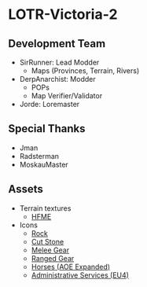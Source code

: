 # LOTR-Victoria-2

## Development Team
 - SirRunner: Lead Modder
   - Maps (Provinces, Terrain, Rivers)
 - DerpAnarchist: Modder 
   - POPs
   - Map Verifier/Validator
 - Jorde: Loremaster

## Special Thanks
 - Jman
 - Radsterman
 - MoskauMaster
 
## Assets
 - Terrain textures
   - [HFME](https://github.com/JmanThunder/HFM-Expanded)
 - Icons
	- [Rock](http://14thwarriorcustomsettlers.blogspot.com/2008/02/rock-this-town.html)
	- [Cut Stone](https://icon-library.com/icon/brick-icon-png-26.html)
	- [Melee Gear](https://thenounproject.com/term/shield-and-sword/1477540/)
	- [Ranged Gear](https://www.pinterest.com/pin/814588651337049655/)
	- [Horses (AOE Expanded)](https://github.com/AoE-guys/AOE-exp)
	- [Administrative Services (EU4)](https://store.steampowered.com/app/236850/Europa_Universalis_IV/)